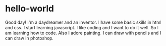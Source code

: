 # hello-world

Good day!
I'm a daydreamer and an inventor. I have some basic skills in html and css. I start learning javascript.
I like coding and I want to do it well. So I am learning how to code. 
Also I adore painting. I can draw with pencils and I can draw in photoshop.

